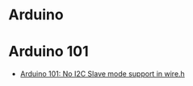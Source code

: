# Arduino


# Arduino 101

- [Arduino 101: No I2C Slave mode support in wire.h](https://github.com/01org/corelibs-arduino101/issues/112)
